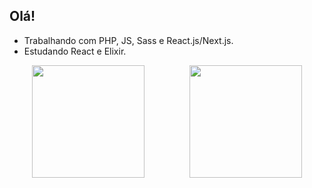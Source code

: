 ## Olá!

- Trabalhando com PHP, JS, Sass e React.js/Next.js. 
- Estudando React e Elixir.

<div align="center" style="display: flex;">
  <img height="180em" style="flex: 1" src="https://github-readme-stats.vercel.app/api?username=carolaine-vieira&show_icons=true&theme=tokyonight&include_all_commits=true&count_private=true"/>
  <img height="180em" style="flex: 1" src="https://github-readme-stats.vercel.app/api/top-langs/?username=carolaine-vieira&layout=compact&theme=tokyonight&hide=pug,css&langs_count=10" />
</div>
